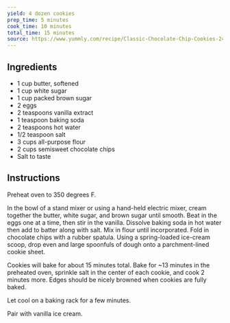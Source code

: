 ```yaml
---
yield: 4 dozen cookies
prep_time: 5 minutes
cook_time: 10 minutes
total_time: 15 minutes
source: https://www.yummly.com/recipe/Classic-Chocolate-Chip-Cookies-2455312#directions
---
```


## Ingredients

* 1 cup butter, softened
* 1 cup white sugar
* 1 cup packed brown sugar
* 2 eggs
* 2 teaspoons vanilla extract
* 1 teaspoon baking soda
* 2 teaspoons hot water
* 1/2 teaspoon salt
* 3 cups all-purpose flour
* 2 cups semisweet chocolate chips
* Salt to taste

## Instructions

Preheat oven to 350 degrees F.

In the bowl of a stand mixer or using a hand-held electric mixer, cream together the butter, white sugar, and brown sugar until smooth. Beat in the eggs one at a time, then stir in the vanilla. Dissolve baking soda in hot water then add to batter along with salt. Mix in flour until incorporated. Fold in chocolate chips with a rubber spatula. Using a spring-loaded ice-cream scoop, drop even and large spoonfuls of dough onto a parchment-lined cookie sheet.

Cookies will bake for about 15 minutes total. Bake for ~13 minutes in the preheated oven, sprinkle salt in the center of each cookie, and cook 2 minutes more. Edges should be nicely browned when cookies are fully baked.

Let cool on a baking rack for a few minutes.

Pair with vanilla ice cream.

